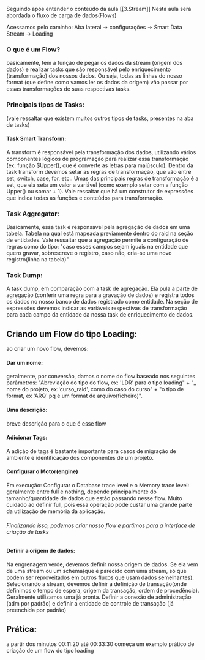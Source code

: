 Seguindo após entender o conteúdo da aula [[3.Stream]]
Nesta aula será abordada o fluxo de carga de dados(Flows)

Acessamos pelo caminho:
Aba lateral -> configurações -> Smart Data Stream -> Loading

### O que é um Flow?
basicamente, tem a função de pegar os dados da stream (origem dos dados)  e realizar tasks que são responsável pelo enriquecimento (transformação) dos nossos dados. Ou seja, todas as linhas do nosso format (que define como vamos ler os dados da origem) vão passar por essas transformações de suas respectivas tasks.


### Principais tipos de Tasks:
(vale ressaltar que existem muitos outros tipos de tasks, presentes na aba de tasks)

#### Task Smart Transform:
A transform é responsável pela transformação dos dados, utilizando vários componentes lógicos de programação para realizar essa transformação (ex: função $Upper(), que é converte as letras para maiúsculo).
Dentro da task transform devemos setar as regras de transformação, que vão entre set, switch, case, for, etc.. 
Umas das principais regras de transformação é a set, que ela seta um valor a variável (como exemplo setar com a função Upper() ou somar + 1). Vale ressaltar que há um construtor de expressões que indica todas as funções e conteúdos para transformação.
### Task Aggregator:
Basicamente, essa task é responsável pela agregação de dados em uma tabela. Tabela na qual está mapeada previamente dentro do raid na seção de entidades.
Vale ressaltar que a agregação permite a configuração de regras como do tipo: "caso esses campos sejam iguais na entidade que quero gravar, sobrescreve o registro, caso não, cria-se uma novo registro(linha na tabela)"

### Task Dump:
A task dump, em comparação com a task de agregação. Ela pula a parte de agregação (conferir uma regra para a gravação de dados) e registra todos os dados no nosso banco de dados registrado como entidade.
Na seção de expressões devemos indicar as variáveis respectivas de transformação para cada campo da entidade da nossa task de enriquecimento de dados.


## Criando um Flow do tipo Loading:
ao criar um novo flow, devemos:
#### Dar um nome:
geralmente, por conversão, damos o nome do flow baseado nos seguintes parâmetros:
"Abreviação do tipo do flow, ex: 'LDR' para o tipo loading" + "_ nome do projeto, ex:'curso_raid', como do caso do curso" + "o tipo de format, ex 'ARQ' pq é um format de arquivo(ficheiro)".

#### Uma descrição:
breve descrição para o que é esse flow

#### Adicionar Tags:
A adição de tags é bastante importante para casos de migração de ambiente e identificação dos componentes de um projeto.

#### Configurar o Motor(engine)
Em execução:
Configurar o Database trace level e o Memory trace level:
 geralmente entre full e nothing, depende principalmente do tamanho/quantidade de dados que estão passando nesse flow. Muito cuidado ao definir full, pois essa operação pode custar uma grande parte da utilização de memória da aplicação.

###### Finalizando isso, podemos criar nosso flow e partimos para a interface de criação de tasks

#### Definir a origem de dados:
Na engrenagem verde, devemos definir nossa origem de dados. Se ela vem de uma stream ou um schema(que é parecido com uma stream, só que podem ser reproveitados em outros fluxos que usam dados semelhantes).
Selecionando a stream, devemos definir a definição de transação(onde definimos o tempo de espera, origem da transação, ordem de procedência). Geralmente utilizamos uma já pronta.
Definir a conexão de administração (adm por padrão) e definir a entidade de controle de transação (já preenchida por padrão)





## Prática: 
a partir dos minutos 00:11:20  até 00:33:30 começa um exemplo prático de criação de um flow do tipo loading

